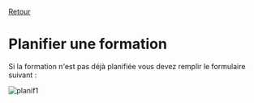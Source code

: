 [Retour](index.md)

# Planifier une formation  #  
Si la formation n'est pas déjà planifiée vous devez remplir le formulaire suivant :


![planif1](https://user-images.githubusercontent.com/26385729/69242072-5eb7d400-0ba0-11ea-9dab-819bfd4e5650.png)
